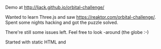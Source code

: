 Demo at http://ljack.github.io/orbital-challenge/

Wanted to learn Three.js and saw https://reaktor.com/orbital-challenge/. Spent some nights hacking and got the puzzle solved. 

There're still some issues left. Feel free to look -around (the globe :-)

Started with static HTML and <script> tags. Ended up using webpack and ES6 modules. Caused some issues, like using very old version of Three.js without realizing it.
